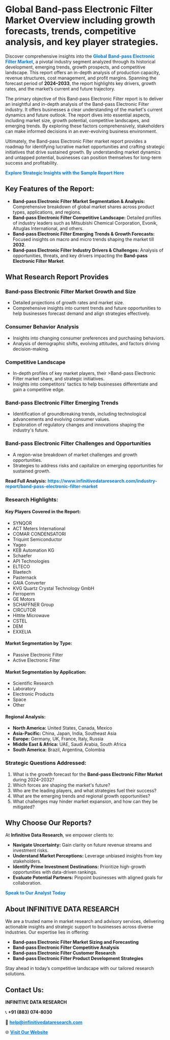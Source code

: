 <h1>Global Band-pass Electronic Filter Market Overview including growth forecasts, trends, competitive analysis, and key player strategies.</h1>
<p>
Discover comprehensive insights into the 
<a href="https://www.infinitivedataresearch.com/industry-report/band-pass-electronic-filter-market" rel="dofollow" style="color: #007BFF; text-decoration: none;"><strong>Global Band-pass Electronic Filter Market</strong></a>, a pivotal industry segment analyzed through its historical development, emerging trends, growth prospects, and competitive landscape. This report offers an in-depth analysis of production capacity, revenue structures, cost management, and profit margins. Spanning the forecast period of <strong>2024–2033</strong>, the report highlights key drivers, growth rates, and the market’s current and future trajectory.
</p>
<p>
The primary objective of this Band-pass Electronic Filter report is to deliver an insightful and in-depth analysis of the Band-pass Electronic Filter industry. It offers businesses a clear understanding of the market's current dynamics and future outlook. The report dives into essential aspects, including market size, growth potential, competitive landscapes, and emerging trends. By exploring these factors comprehensively, stakeholders can make informed decisions in an ever-evolving business environment.
</p>
<p>
Ultimately, the Band-pass Electronic Filter market report provides a roadmap for identifying lucrative market opportunities and crafting strategic initiatives that drive sustained growth. By understanding market dynamics and untapped potential, businesses can position themselves for long-term success and profitability.
</p>
<p>
<a href="https://www.infinitivedataresearch.com/request-sample/reportId=106423" style="color: #007BFF; text-decoration: none;"><strong>Explore Strategic Insights with the Sample Report Here</strong></a>
</p>

<h2>Key Features of the Report:</h2>
<ul>
<li><strong>Band-pass Electronic Filter Market Segmentation & Analysis:</strong> Comprehensive breakdown of global market shares across product types, applications, and regions.</li>
<li><strong>Band-pass Electronic Filter Competitive Landscape:</strong> Detailed profiles of industry leaders such as Mitsubishi Chemical Corporation, Evonik, Altuglas International, and others.</li>
<li><strong>Band-pass Electronic Filter Emerging Trends & Growth Forecasts:</strong> Focused insights on macro and micro trends shaping the market till <strong>2032</strong>.</li>
<li><strong>Band-pass Electronic Filter Industry Drivers & Challenges:</strong> Analysis of opportunities, threats, and key drivers impacting the <strong>Band-pass Electronic Filter Market</strong>.</li>
</ul>

<h2>What Research Report Provides</h2>
<h3>Band-pass Electronic Filter Market Growth and Size</h3>
<ul>
<li>Detailed projections of growth rates and market size.</li>
<li>Comprehensive insights into current trends and future opportunities to help businesses forecast demand and align strategies effectively.</li>
</ul>

<h3>Consumer Behavior Analysis</h3>
<ul>
<li>Insights into changing consumer preferences and purchasing behaviors.</li>
<li>Analysis of demographic shifts, evolving attitudes, and factors driving decision-making.</li>
</ul>

<h3>Competitive Landscape</h3>
<ul>
<li>In-depth profiles of key market players, their >Band-pass Electronic Filter market share, and strategic initiatives.</li>
<li>Insights into competitors' tactics to help businesses differentiate and gain a competitive edge.</li>
</ul>

<h3>Band-pass Electronic Filter Emerging Trends</h3>
<ul>
<li>Identification of groundbreaking trends, including technological advancements and evolving consumer values.</li>
<li>Exploration of regulatory changes and innovations shaping the industry's future.</li>
</ul>

<h3>Band-pass Electronic Filter Challenges and Opportunities</h3>
<ul>
<li>A region-wise breakdown of market challenges and growth opportunities.</li>
<li>Strategies to address risks and capitalize on emerging opportunities for sustained growth.</li>
</ul>
<p><strong>Read Full Analysis:</strong> <a href="https://www.infinitivedataresearch.com/industry-report/band-pass-electronic-filter-market" rel="dofollow" style="color: #007BFF; text-decoration: none;"><strong>https://www.infinitivedataresearch.com/industry-report/band-pass-electronic-filter-market</strong></a></p>
<h3>Research Highlights:</h3>
<h4>Key Players Covered in the Report:</h4>
<ul><li>SYNQOR</li><li>ACT Meters International</li><li>COMAR CONDENSATORI</li><li>Triquint Semiconductor</li><li>Yageo</li><li>KEB Automation KG</li><li>Schaefer</li><li>API Technologies</li><li>ELTECO</li><li>Blaetech</li><li>Pasternack</li><li>GAIA Converter</li><li>KVG Quartz Crystal Technology GmbH</li><li>Ferroperm</li><li>GE Motors</li><li>SCHAFFNER Group</li><li>CIRCUTOR</li><li>Hittite Microwave</li><li>CSTEL</li><li>DEM</li><li>EXXELIA</li></ul>
<h4>Market Segmentation by Type:</h4>
<ul><li>Passive Electronic Filter</li><li>Active Electronic Filter</li></ul>
<h4>Market Segmentation by Application:</h4>
<ul><li>Scientific Research</li><li>Laboratory</li><li>Electronic Products</li><li>Space</li><li>Other</li></ul>

<h4>Regional Analysis:</h4>
<ul>
<li><strong>North America:</strong> United States, Canada, Mexico</li>
<li><strong>Asia-Pacific:</strong> China, Japan, India, Southeast Asia</li>
<li><strong>Europe:</strong> Germany, UK, France, Italy, Russia</li>
<li><strong>Middle East & Africa:</strong> UAE, Saudi Arabia, South Africa</li>
<li><strong>South America:</strong> Brazil, Argentina, Colombia</li>
</ul>

<h3>Strategic Questions Addressed:</h3>
<ol>
<li>What is the growth forecast for the <strong>Band-pass Electronic Filter Market</strong> during 2024–2032?</li>
<li>Which forces are shaping the market's future?</li>
<li>Who are the leading players, and what strategies fuel their success?</li>
<li>What are the emerging trends and regional growth opportunities?</li>
<li>What challenges may hinder market expansion, and how can they be mitigated?</li>
</ol>

<h2>Why Choose Our Reports?</h2>
<p>At <strong>Infinitive Data Research</strong>, we empower clients to:</p>
<ul>
<li><strong>Navigate Uncertainty:</strong> Gain clarity on future revenue streams and investment risks.</li>
<li><strong>Understand Market Perceptions:</strong> Leverage unbiased insights from key stakeholders.</li>
<li><strong>Identify Prime Investment Destinations:</strong> Prioritize high-growth opportunities with data-driven rankings.</li>
<li><strong>Evaluate Potential Partners:</strong> Pinpoint businesses with aligned goals for collaboration.</li>
</ul>
<p><a href="https://www.infinitivedataresearch.com/industry-report/band-pass-electronic-filter-market" rel="dofollow" style="color: #007BFF; text-decoration: none;"><strong>Speak to Our Analyst Today</strong></a></p>

<h2>About INFINITIVE DATA RESEARCH</h2>
<p>We are a trusted name in market research and advisory services, delivering actionable insights and strategic support to businesses across diverse industries. Our expertise lies in offering:</p>
<ul>
<li><strong>Band-pass Electronic Filter Market Sizing and Forecasting</strong></li>
<li><strong>Band-pass Electronic Filter Competitive Analysis</strong></li>
<li><strong>Band-pass Electronic Filter Customer Research</strong></li>
<li><strong>Band-pass Electronic Filter Product Development Strategies</strong></li>
</ul>
<p>Stay ahead in today’s competitive landscape with our tailored research solutions.</p>

<h2>Contact Us:</h2>
<p><strong>INFINITIVE DATA RESEARCH</strong></p>
<p>📞 <strong>+91 (883) 074-8030</strong></p>
<p>📧 <strong><a href="mailto:help@infinitivedataresearch.com" style="color: #007BFF;">help@infinitivedataresearch.com</a></strong></p>
<p>🌐 <strong><a href="https://www.infinitivedataresearch.com" rel="dofollow" style="color: #007BFF;">Visit Our Website</a></strong></p>